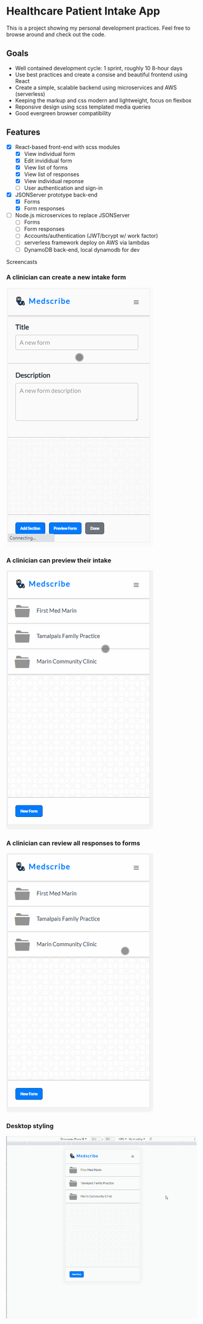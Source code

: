 # Healthcare Patient Intake App

This is a project showing my personal development practices. Feel free to
browse around and check out the code.

## Goals

- Well contained development cycle: 1 sprint, roughly 10 8-hour days
- Use best practices and create a consise and beautiful frontend using React
- Create a simple, scalable backend using microservices and AWS (serverless)
- Keeping the markup and css modern and lightweight, focus on flexbox
- Reponsive design using scss templated media queries
- Good evergreen browser compatibility

## Features

- [x] React-based front-end with scss modules
  - [x] View individual form
  - [x] Edit invididual form
  - [x] View list of forms
  - [x] View list of responses
  - [x] View individual reponse
  - [ ] User authentication and sign-in
- [x] JSONServer prototype back-end
  - [x] Forms
  - [x] Form responses
- [ ] Node.js microservices to replace JSONServer
  - [ ] Forms
  - [ ] Form responses
  - [ ] Accounts/authentication (JWT/bcrypt w/ work factor)
  - [ ] serverless framework deploy on AWS via lambdas
  - [ ] DynamoDB back-end, local dynamodb for dev

Screencasts

### A clinician can create a new intake form

![create intake form](create_form.gif)

### A clinician can preview their intake

![preview intake form](preview_form.gif)

### A clinician can review all responses to forms

![view responses](view_responses.gif)

### Desktop styling

![desktop styling](desktop_styling.gif)

